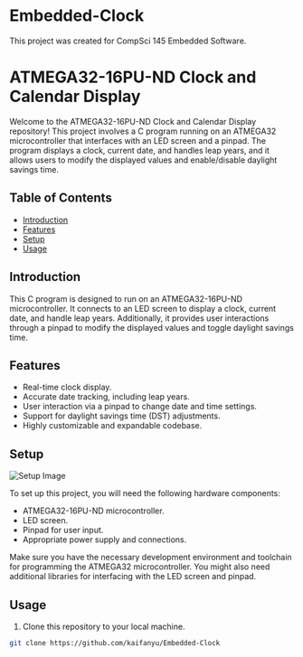 # Embedded-Clock
This project was created for CompSci 145 Embedded Software.

# ATMEGA32-16PU-ND Clock and Calendar Display

Welcome to the ATMEGA32-16PU-ND Clock and Calendar Display repository! This project involves a C program running on an ATMEGA32 microcontroller that interfaces with an LED screen and a pinpad. The program displays a clock, current date, and handles leap years, and it allows users to modify the displayed values and enable/disable daylight savings time.

## Table of Contents
- [Introduction](#introduction)
- [Features](#features)
- [Setup](#setup)
- [Usage](#usage)

## Introduction

This C program is designed to run on an ATMEGA32-16PU-ND microcontroller. It connects to an LED screen to display a clock, current date, and handle leap years. Additionally, it provides user interactions through a pinpad to modify the displayed values and toggle daylight savings time.

## Features

- Real-time clock display.
- Accurate date tracking, including leap years.
- User interaction via a pinpad to change date and time settings.
- Support for daylight savings time (DST) adjustments.
- Highly customizable and expandable codebase.

## Setup

![Setup Image](https://cdn.discordapp.com/attachments/442574704126066690/1162140239897317386/IMG_1766.jpg?ex=653ada70&is=65286570&hm=00aa40ce8b2f66bd287c6b56b434b2e83944fe427babb33700d7972c491a0bd1&)

To set up this project, you will need the following hardware components:
- ATMEGA32-16PU-ND microcontroller.
- LED screen.
- Pinpad for user input.
- Appropriate power supply and connections.

Make sure you have the necessary development environment and toolchain for programming the ATMEGA32 microcontroller. You might also need additional libraries for interfacing with the LED screen and pinpad.

## Usage

1. Clone this repository to your local machine.

```bash
git clone https://github.com/kaifanyu/Embedded-Clock
